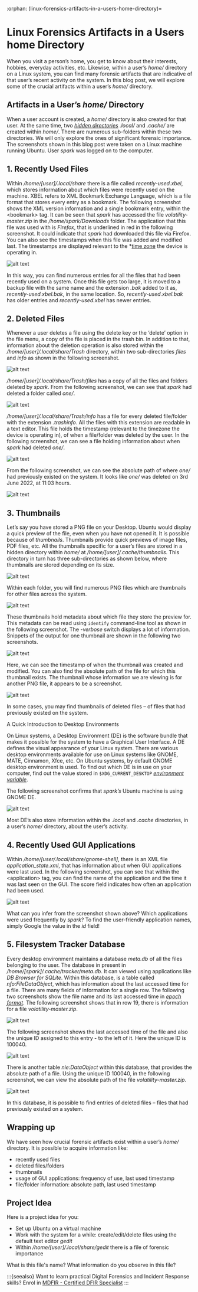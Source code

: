 :orphan:
(linux-forensics-artifacts-in-a-users-home-directory)=
# Linux Forensics Artifacts in a Users home Directory
 
When you visit a person’s home, you get to know about their interests, hobbies, everyday activities, etc. Likewise, within a user’s *home/* directory on a Linux system, you can find many forensic artifacts that are indicative of that user’s recent activity on the system. In this blog post, we will explore some of the crucial artifacts within a user’s *home/* directory.

## Artifacts in a User’s *home/* Directory

When a user account is created, a *home/* directory is also created for that user. At the same time, two *[hidden directories](dont-be-tricked-by-hidden-files-viewing-hidden-files-and-directories-in-linux)* *.local/* and *.cache/* are created within *home/*. There are numerous sub-folders within these two directories. We will only explore the ones of significant forensic importance. The screenshots shown in this blog post were taken on a Linux machine running Ubuntu. User *spark* was logged on to the computer.

## 1. Recently Used Files

Within */home/[user]/.local/share* there is a file called *recently-used.xbel*, which stores information about which files were recently used on the machine. XBEL refers to XML Bookmark Exchange Language, which is a file format that stores every entry as a bookmark. The following screenshot shows the XML version information and a single bookmark entry, within the \<bookmark>
tag. It can be seen that *spark* has accessed the file *volatility-master.zip* in the */home/spark/Downloads* folder. The application that this file was used with is *Firefox*, that is underlined in red in the following screenshot. It could indicate that *spark* had downloaded this file via Firefox. You can also see the timestamps when this file was added and modified last. The timestamps are displayed relevant to the *[time zone](collecting-linux-system-information-for-dfir)
the device is operating in.

![alt text](images/home-1.png)

In this way, you can find numerous entries for all the files that had been recently used on a system. Once this file gets too large, it is moved to a backup file with the same name and the extension *.bak* added to it as, *recently-used.xbel.bak*, in the same location. So, *recently-used.xbel.bak* has older entries and *recently-used.xbel* has newer entries.

## 2. Deleted Files

Whenever a user deletes a file using the delete key or the ‘delete’ option in the file menu, a copy of the file is placed in the trash bin. In addition to that, information about the deletion operation is also stored within the */home/[user]/.local/share/Trash* directory, within two sub-directories *files* and *info* as shown in the following screenshot.

![alt text](images/home-2.png)

*/home/[user]/.local/share/Trash/files* has a copy of all the files and folders deleted by *spark*. From the following screenshot, we can see that *spark* had deleted a folder called *one/*.

![alt text](images/home-3.png)

*/home/[user]/.local/share/Trash/info* has a file for every deleted file/folder with the extension *.trashinfo*. All the files with this extension are readable in a text editor. This file holds the timestamp (relevant to the timezone the device is operating in), of when a file/folder was deleted by the user. In the following screenshot, we can see a file holding information about when *spark* had deleted *one/*.

![alt text](images/home-4.png)

From the following screenshot, we can see the absolute path of where *one/* had previously existed on the system. It looks like *one/* was deleted on 3rd June 2022, at 11:03 hours. 

![alt text](images/home-5.png)

## 3. Thumbnails
Let’s say you have stored a PNG file on your Desktop. Ubuntu would display a quick preview of the file, even when you have not opened it. It is possible because of *thumbnails*. Thumbnails provide quick previews of image files, PDF files, etc. All the thumbnails specific for a user’s files are stored in a hidden directory within *home/* at */home/[user]/.cache/thumbnails*. This directory in turn has three sub-directories as shown below, where thumbnails are stored depending on its size.

![alt text](images/home-6.png)

Within each folder, you will find numerous PNG files which are thumbnails for other files across the system.

![alt text](images/home-7.png)

These thumbnails hold metadata about which file they store the preview for. This metadata can be read using `identify` command-line tool as shown in the following screenshot. The *-verbose* switch displays a lot of information. Snippets of the output for one thumbnail are shown in the following two screenshots.

![alt text](images/home-8.png)

Here, we can see the timestamp of when the thumbnail was created and modified. You can also find the absolute path of the file for which this thumbnail exists. The thumbnail whose information we are viewing is for another PNG file, it appears to be a screenshot. 

![alt text](images/home-9.png)

In some cases, you may find thumbnails of deleted files – of files that had previously existed on the system.

A Quick Introduction to Desktop Environments

On Linux systems, a Desktop Environment (DE) is the software bundle that makes it possible for the system to have a Graphical User Interface. A DE defines the visual appearance of your Linux system. There are various desktop environments available for use on Linux systems like GNOME, MATE, Cinnamon, Xfce, etc. On Ubuntu systems, by default GNOME desktop environment is used. To find out which DE is in use on your computer, find out the value stored in `$XDG_CURRENT_DESKTOP` *[environment variable](environment-variables-in-linux)*.

The following screenshot confirms that *spark’s* Ubuntu machine is using GNOME DE.

![alt text](images/home-10.png)

Most DE’s also store information within the *.local* and *.cache* directories, in a user’s *home/* directory, about the user’s activity.

## 4. Recently Used GUI Applications

Within */home/[user/.local/share/gnome-shell]*, there is an XML file *application_state.xml*, that has information about when GUI applications were last used. In the following screenshot, you can see that within the \<application> tag, you can find the name of the application and the time it was last seen on the GUI. The score field indicates how often an application had been used.

![alt text](images/home-11.png)

What can you infer from the screenshot shown above? Which applications were used frequently by *spark*? To find the user-friendly application names, simply Google the value in the *id* field!

## 5. Filesystem Tracker Database

Every desktop environment maintains a database *meta.db* of all the files belonging to the user. The database in present in */home/[spark]/.cache/tracker/meta.db*. It can viewed using applications like *DB Browser for SQLite*. Within this database, is a table called *nfo:FileDataObject*, which has information about the last accessed time for a file. There are many fields of information for a single row. The following two screenshots show the file name and its last accessed time in *[epoch format](timestamp-format-in-windows-linux-mac-os)*. The following screenshot shows that in row 19, there is information for a file *volatility-master.zip*.

![alt text](images/home-12.png)

The following screenshot shows the last accessed time of the file and also the unique ID assigned to this entry - to the left of it. Here the unique ID is 100040.

![alt text](images/home-13.png)

There is another table *nie:DataObject* within this database, that provides the absolute path of a file. Using the unique ID 100040, in the following screenshot, we can view the absolute path of the file *volatility-master.zip*.

![alt text](images/home-14.png)

In this database, it is possible to find entries of deleted files – files that had previously existed on a system.

## Wrapping up

We have seen how crucial forensic artifacts exist within a user’s *home/* directory. It is possible to acquire information like:

- recently used files
- deleted files/folders
- thumbnails
- usage of GUI applications: frequency of use, last used timestamp
- file/folder information: absolute path, last used timestamp

## Project Idea

Here is a project idea for you:

- Set up Ubuntu on a virtual machine
- Work with the system for a while: create/edit/delete files using the default text editor *gedit*
- Within */home/[user]/.local/share/gedit* there is a file of forensic importance

What is this file's name? What information do you observe in this file?

:::{seealso}
Want to learn practical Digital Forensics and Incident Response skills? Enrol in [MDFIR - Certified DFIR Specialist](https://www.mosse-institute.com/certifications/mdfir-certified-dfir-specialist.html)
:::
